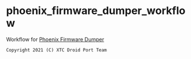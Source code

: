 # phoenix_firmware_dumper_workflow

Workflow for [Phoenix Firmware Dumper](https://github.com/DroidDumps/phoenix_firmware_dumper)

````text
Copyright 2021 (C) XTC Droid Port Team
````
